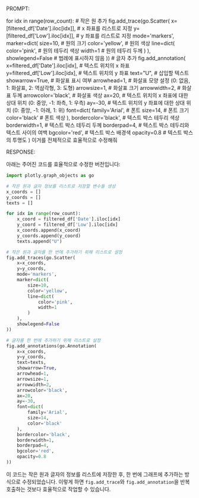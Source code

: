 PROMPT:

for idx in range(row\_count): # 작은 원 추가 fig.add\_trace(go.Scatter( x=\[filtered\_df\['Date'\].iloc\[idx\]\], # x 좌표를 리스트로 지정 y=\[filtered\_df\['Low'\].iloc\[idx\]\], # y 좌표를 리스트로 지정 mode='markers', marker=dict( size=10, # 원의 크기 color='yellow', # 원의 색상 line=dict( color='pink', # 원의 테두리 색상 width=1 # 원의 테두리 두께 ) ), showlegend=False # 범례에 표시하지 않음 )) # 글자 추가 fig.add\_annotation( x=filtered\_df\['Date'\].iloc\[idx\], # 텍스트 위치의 x 좌표 y=filtered\_df\['Low'\].iloc\[idx\], # 텍스트 위치의 y 좌표 text="U", # 삽입할 텍스트 showarrow=True, # 화살표 표시 여부 arrowhead=1, # 화살표 모양 설정 (0: 없음, 1: 화살표, 2: 역삼각형, 3: 도형) arrowsize=1, # 화살표 크기 arrowwidth=2, # 화살표 두께 arrowcolor='black', # 화살표 색상 ax=20, # 텍스트 위치의 x 좌표에 대한 상대 위치 (0: 중앙, -1: 좌측, 1: 우측) ay=-30, # 텍스트 위치의 y 좌표에 대한 상대 위치 (0: 중앙, -1: 아래, 1: 위) font=dict( family='Arial', # 폰트 size=14, # 폰트 크기 color='black' # 폰트 색상 ), bordercolor='black', # 텍스트 박스 테두리 색상 borderwidth=1, # 텍스트 박스 테두리 두께 borderpad=4, # 텍스트 박스 테두리와 텍스트 사이의 여백 bgcolor='red', # 텍스트 박스 배경색 opacity=0.8 # 텍스트 박스의 투명도 ) 이거를 전체적으로 효율적으로 수정해줘

RESPONSE:

아래는 주어진 코드를 효율적으로 수정한 버전입니다:

```python
import plotly.graph_objects as go

# 작은 원과 글자 정보를 리스트로 저장할 변수들 생성
x_coords = []
y_coords = []
texts = []

for idx in range(row_count):
    x_coord = filtered_df['Date'].iloc[idx]
    y_coord = filtered_df['Low'].iloc[idx]
    x_coords.append(x_coord)
    y_coords.append(y_coord)
    texts.append("U")

# 작은 원과 글자를 한 번에 추가하기 위해 리스트로 설정
fig.add_traces(go.Scatter(
    x=x_coords,
    y=y_coords,
    mode='markers',
    marker=dict(
        size=10,
        color='yellow',
        line=dict(
            color='pink',
            width=1
        )
    ),
    showlegend=False
))

# 글자를 한 번에 추가하기 위해 리스트로 설정
fig.add_annotations(go.Annotation(
    x=x_coords,
    y=y_coords,
    text=texts,
    showarrow=True,
    arrowhead=1,
    arrowsize=1,
    arrowwidth=2,
    arrowcolor='black',
    ax=20,
    ay=-30,
    font=dict(
        family='Arial',
        size=14,
        color='black'
    ),
    bordercolor='black',
    borderwidth=1,
    borderpad=4,
    bgcolor='red',
    opacity=0.8
))
```

이 코드는 작은 원과 글자의 정보를 리스트에 저장한 후, 한 번에 그래프에 추가하는 방식으로 수정되었습니다. 이렇게 하면 `fig.add_trace`와 `fig.add_annotation`을 반복 호출하는 것보다 효율적으로 작업할 수 있습니다.